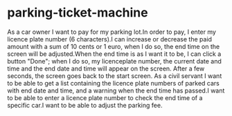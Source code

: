 # parking-ticket-machine
As a car owner I want to pay for my parking lot.In order to pay, I enter my licence plate number (6 characters).I can increase or decrease the paid amount with a sum of 10 cents or 1 euro, when I do so, the end time on the screen will be adjusted.When the end time is as I want it to be, I can click a button "Done"; when I do so, my licenceplate number, the current date and time and the end date and time will appear on the screen. After a few seconds, the screen goes back to the start screen.  As a civil servant I want to be able to get a list containing the licence plate numbers of parked cars with end date and time, and a warning when the end time has passed.I want to be able to enter a licence plate number to check the end time of a specific car.I want to be able to adjust the parking fee.
